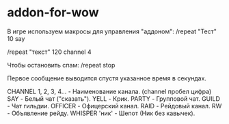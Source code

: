# addon-for-wow

В игре используем макросы для управления "аддоном":
/repeat "Тест" 10 say

/repeat "текст" 120 channel 4

Чтобы остановить спам:
/repeat stop

Первое сообщение выводится спустя указанное время в секундах.

CHANNEL 1, 2, 3, 4... - Наименование канала. (channel пробел цифра)
SAY - Белый чат ("сказать").
YELL - Крик.
PARTY - Групповой чат.
GUILD - Чат гильдии.
OFFICER - Офицерский канал.
RAID - Рейдовый канал.
RW - Объявление рейду.
WHISPER 'ник' - Шепот (Ник без кавычек).
